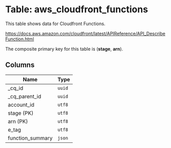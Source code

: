 # Table: aws_cloudfront_functions

This table shows data for Cloudfront Functions.

https://docs.aws.amazon.com/cloudfront/latest/APIReference/API_DescribeFunction.html

The composite primary key for this table is (**stage**, **arn**).

## Columns

| Name          | Type          |
| ------------- | ------------- |
|_cq_id|`uuid`|
|_cq_parent_id|`uuid`|
|account_id|`utf8`|
|stage (PK)|`utf8`|
|arn (PK)|`utf8`|
|e_tag|`utf8`|
|function_summary|`json`|